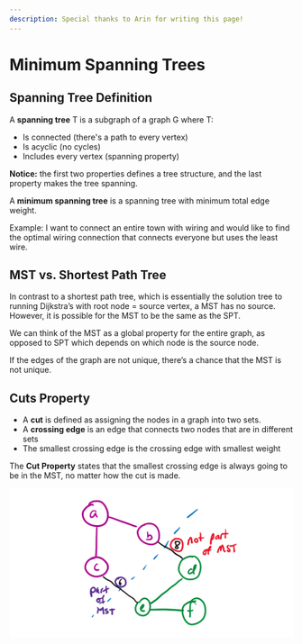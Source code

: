 ```yaml
---
description: Special thanks to Arin for writing this page!
---
```


# Minimum Spanning Trees

## Spanning Tree Definition

A **spanning tree** T is a subgraph of a graph G where T:

* Is connected (there's a path to every vertex)
* Is acyclic (no cycles)
* Includes every vertex (spanning property)

**Notice:** the first two properties defines a tree structure, and the last property makes the tree spanning.

A **minimum spanning tree** is a spanning tree with minimum total edge weight.

Example: I want to connect an entire town with wiring and would like to find the optimal wiring connection that connects everyone but uses the least wire.

## MST vs. Shortest Path Tree

In contrast to a shortest path tree, which is essentially the solution tree to running Dijkstra’s with root node = source vertex, a MST has no source. However, it is possible for the MST to be the same as the SPT.

We can think of the MST as a global property for the entire graph, as opposed to SPT which depends on which node is the source node.

If the edges of the graph are not unique, there’s a chance that the MST is not unique.

## Cuts Property

* A **cut** is defined as assigning the nodes in a graph into two sets.&#x20;
* A **crossing edge** is an edge that connects two nodes that are in different sets
* The smallest crossing edge is the crossing edge with smallest weight

The **Cut Property** states that the smallest crossing edge is always going to be in the MST, no matter how the cut is made.

![](<../../.gitbook/assets/image (109).png>)
